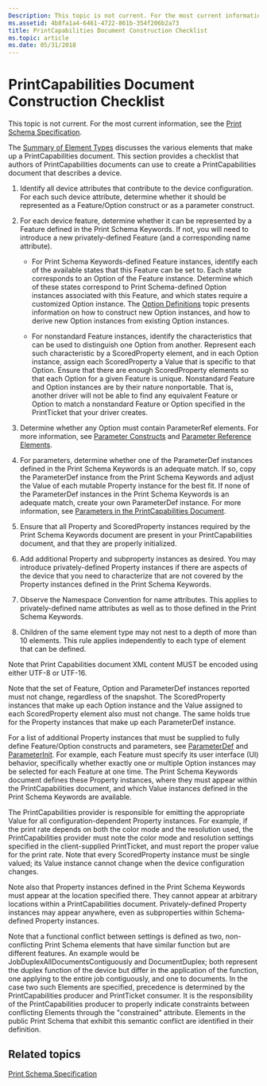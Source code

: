 ```yaml
---
Description: This topic is not current. For the most current information, see the Print Schema Specification.
ms.assetid: 4b8fa1a4-6461-4722-861b-354f206b2a73
title: PrintCapabilities Document Construction Checklist
ms.topic: article
ms.date: 05/31/2018
---
```


# PrintCapabilities Document Construction Checklist

This topic is not current. For the most current information, see the [Print Schema Specification](https://go.microsoft.com/?linkid=7141496).

The [Summary of Element Types](summary-of-element-types.md) discusses the various elements that make up a PrintCapabilities document. This section provides a checklist that authors of PrintCapabilities documents can use to create a PrintCapabilities document that describes a device.

1.  Identify all device attributes that contribute to the device configuration. For each such device attribute, determine whether it should be represented as a Feature/Option construct or as a parameter construct.

2.  For each device feature, determine whether it can be represented by a Feature defined in the Print Schema Keywords. If not, you will need to introduce a new privately-defined Feature (and a corresponding name attribute).

    -   For Print Schema Keywords-defined Feature instances, identify each of the available states that this Feature can be set to. Each state corresponds to an Option of the Feature instance. Determine which of these states correspond to Print Schema-defined Option instances associated with this Feature, and which states require a customized Option instance. The [Option Definitions](option-definitions.md) topic presents information on how to construct new Option instances, and how to derive new Option instances from existing Option instances.

    -   For nonstandard Feature instances, identify the characteristics that can be used to distinguish one Option from another. Represent each such characteristic by a ScoredProperty element, and in each Option instance, assign each ScoredProperty a Value that is specific to that Option. Ensure that there are enough ScoredProperty elements so that each Option for a given Feature is unique. Nonstandard Feature and Option instances are by their nature nonportable. That is, another driver will not be able to find any equivalent Feature or Option to match a nonstandard Feature or Option specified in the PrintTicket that your driver creates.

3.  Determine whether any Option must contain ParameterRef elements. For more information, see [Parameter Constructs](parameter-constructs.md) and [Parameter Reference Elements](parameter-reference-elements.md).

4.  For parameters, determine whether one of the ParameterDef instances defined in the Print Schema Keywords is an adequate match. If so, copy the ParameterDef instance from the Print Schema Keywords and adjust the Value of each mutable Property instance for the best fit. If none of the ParameterDef instances in the Print Schema Keywords is an adequate match, create your own ParameterDef instance. For more information, see [Parameters in the PrintCapabilities Document](parameters-in-the-printcapabilities-document.md).

5.  Ensure that all Property and ScoredProperty instances required by the Print Schema Keywords document are present in your PrintCapabilities document, and that they are properly initialized.

6.  Add additional Property and subproperty instances as desired. You may introduce privately-defined Property instances if there are aspects of the device that you need to characterize that are not covered by the Property instances defined in the Print Schema Keywords.

7.  Observe the Namespace Convention for name attributes. This applies to privately-defined name attributes as well as to those defined in the Print Schema Keywords.

8.  Children of the same element type may not nest to a depth of more than 10 elements. This rule applies independently to each type of element that can be defined.

Note that Print Capabilities document XML content MUST be encoded using either UTF-8 or UTF-16.

Note that the set of Feature, Option and ParameterDef instances reported must not change, regardless of the snapshot. The ScoredProperty instances that make up each Option instance and the Value assigned to each ScoredProperty element also must not change. The same holds true for the Property instances that make up each ParameterDef instance.

For a list of additional Property instances that must be supplied to fully define Feature/Option constructs and parameters, see [ParameterDef](parameterdef.md) and [ParameterInit](parameterinit.md). For example, each Feature must specify its user interface (UI) behavior, specifically whether exactly one or multiple Option instances may be selected for each Feature at one time. The Print Schema Keywords document defines these Property instances, where they must appear within the PrintCapabilities document, and which Value instances defined in the Print Schema Keywords are available.

The PrintCapabilities provider is responsible for emitting the appropriate Value for all configuration-dependent Property instances. For example, if the print rate depends on both the color mode and the resolution used, the PrintCapabilities provider must note the color mode and resolution settings specified in the client-supplied PrintTicket, and must report the proper value for the print rate. Note that every ScoredProperty instance must be single valued; its Value instance cannot change when the device configuration changes.

Note also that Property instances defined in the Print Schema Keywords must appear at the location specified there. They cannot appear at arbitrary locations within a PrintCapabilities document. Privately-defined Property instances may appear anywhere, even as subproperties within Schema-defined Property instances.

Note that a functional conflict between settings is defined as two, non-conflicting Print Schema elements that have similar function but are different features. An example would be JobDuplexAllDocumentsContiguously and DocumentDuplex; both represent the duplex function of the device but differ in the application of the function, one applying to the entire job contiguously, and one to documents. In the case two such Elements are specified, precedence is determined by the PrintCapabilities producer and PrintTicket consumer. It is the responsibility of the PrintCapabilities producer to properly indicate constraints between conflicting Elements through the "constrained" attribute. Elements in the public Print Schema that exhibit this semantic conflict are identified in their definition.

## Related topics

<dl> <dt>

[Print Schema Specification](https://go.microsoft.com/?linkid=7141496)
</dt> </dl>

 

 



